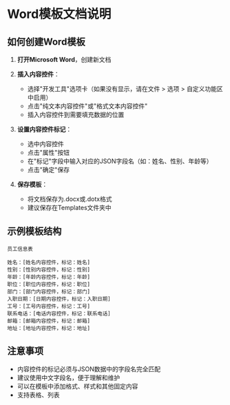 # Word模板文档说明

## 如何创建Word模板

1. **打开Microsoft Word**，创建新文档

2. **插入内容控件**：
   - 选择"开发工具"选项卡（如果没有显示，请在文件 > 选项 > 自定义功能区中启用）
   - 点击"纯文本内容控件"或"格式文本内容控件"
   - 插入内容控件到需要填充数据的位置

3. **设置内容控件标记**：
   - 选中内容控件
   - 点击"属性"按钮
   - 在"标记"字段中输入对应的JSON字段名（如：姓名、性别、年龄等）
   - 点击"确定"保存

4. **保存模板**：
   - 将文档保存为.docx或.dotx格式
   - 建议保存在Templates文件夹中

## 示例模板结构

```
员工信息表

姓名：[姓名内容控件，标记：姓名]
性别：[性别内容控件，标记：性别]
年龄：[年龄内容控件，标记：年龄]
职位：[职位内容控件，标记：职位]
部门：[部门内容控件，标记：部门]
入职日期：[日期内容控件，标记：入职日期]
工号：[工号内容控件，标记：工号]
联系电话：[电话内容控件，标记：联系电话]
邮箱：[邮箱内容控件，标记：邮箱]
地址：[地址内容控件，标记：地址]
```

## 注意事项

- 内容控件的标记必须与JSON数据中的字段名完全匹配
- 建议使用中文字段名，便于理解和维护
- 可以在模板中添加格式、样式和其他固定内容
- 支持表格、列表